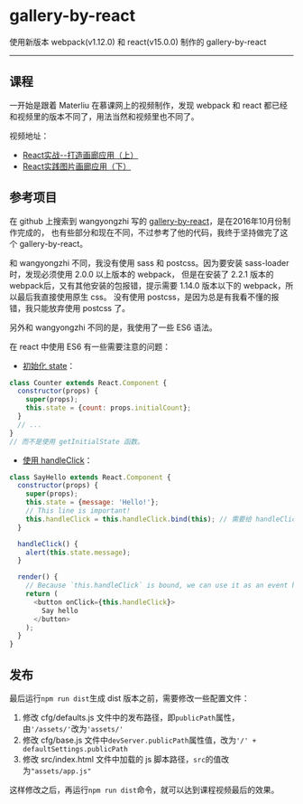 # gallery-by-react

使用新版本 webpack(v1.12.0) 和 react(v15.0.0) 制作的 gallery-by-react

---

## 课程

一开始是跟着 Materliu 在慕课网上的视频制作，发现 webpack 和 react 都已经和视频里的版本不同了，用法当然和视频里也不同了。

视频地址：

- [React实战--打造画廊应用（上）](http://www.imooc.com/learn/507)
- [React实践图片画廊应用（下）](http://www.imooc.com/learn/652)

## 参考项目

在 github 上搜索到 wangyongzhi 写的 [gallery-by-react](https://github.com/wangyongzhi/gallery-by-react)，是在2016年10月份制作完成的，
也有些部分和现在不同，不过参考了他的代码，我终于坚持做完了这个 gallery-by-react。

和 wangyongzhi 不同，我没有使用 sass 和 postcss。因为要安装 sass-loader 时，发现必须使用 2.0.0 以上版本的 webpack，
但是在安装了 2.2.1 版本的 webpack后，又有其他安装的包报错，提示需要 1.14.0 版本以下的 webpack，所以最后我直接使用原生 css。
没有使用 postcss，是因为总是有我看不懂的报错，我只能放弃使用 postcss 了。

另外和 wangyongzhi 不同的是，我使用了一些 ES6 语法。

在 react 中使用 ES6 有一些需要注意的问题：

- [初始化 state](https://facebook.github.io/react/docs/react-without-es6.html#setting-the-initial-state)：

```js
class Counter extends React.Component {
  constructor(props) {
    super(props);
    this.state = {count: props.initialCount};
  }
  // ...
}
// 而不是使用 getInitialState 函数。
```

- [使用 handleClick](https://facebook.github.io/react/docs/react-without-es6.html#autobinding)：

```js
class SayHello extends React.Component {
  constructor(props) {
    super(props);
    this.state = {message: 'Hello!'};
    // This line is important!
    this.handleClick = this.handleClick.bind(this); // 需要给 handleClick 函数绑定 this
  }

  handleClick() {
    alert(this.state.message);
  }

  render() {
    // Because `this.handleClick` is bound, we can use it as an event handler.
    return (
      <button onClick={this.handleClick}>
        Say hello
      </button>
    );
  }
}
```

## 发布

最后运行`npm run dist`生成 dist 版本之前，需要修改一些配置文件：

1. 修改 cfg/defaults.js 文件中的发布路径，即`publicPath`属性，由`'/assets/'`改为`'assets/'`
2. 修改 cfg/base.js 文件中`devServer.publicPath`属性值，改为`'/' + defaultSettings.publicPath`
3. 修改 src/index.html 文件中加载的 js 脚本路径，`src`的值改为`"assets/app.js"`

这样修改之后，再运行`npm run dist`命令，就可以达到课程视频最后的效果。

